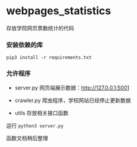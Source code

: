 # webpages_statistics

存放学院网页票数统计的代码

### 安装依赖的库

```pip3 install -r requirements.txt```

### 允许程序

+ server.py 网页端展示数据：<http://127.0.0.1:5001>

+ crawler.py 爬虫程序，学校网站已经停止更新数据

+ utils 存放相关接口函数

运行 `python3 server.py`

函数文档稍后整理
